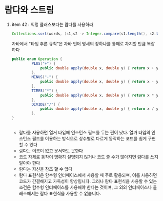 # 람다와 스트림
1. item 42 : 익명 클래스보다는 람다를 사용하라
    
    ```java
   Collections.sort(words, (s1,s2 -> Integer.compare(s1.length(), s2.length())));
   ```
   자바에서 "타입 추론 규칙"은 자바 언어 명세의 장하나를 통째로 차지할 만큼 복잡하다
   ```java
   public enum Operation {
            PLUS("+") {
                public double apply(double x, double y) { return x + y;}
            },
            MINUS("-") {
                public double apply(double x, double y) { return x - y;}
            },
            TIMES("*") {
                public double apply(double x, double y) { return x * y;}
            },
            DIVIDE("/") {
                public double apply(double x, double y) { return x / y;}
            },
   }
      
   ```
   - 람다를 사용하면 열거 타입에 인스턴스 필드를 두는 편이 낫다. 열거 타입의 인스턴스 필드를 이용하는 방식으로 상수별로 
   다르게 동작하는 코드를 쉽게 구현할 수 있다
   - 람다는 이름이 없고 문서화도 못한다
   - 코드 자체로 동작이 명확히 설명되지 않거나 코드 줄 수가 많아지면 람다를 쓰지 말아야 한다
   - 람다는 자신을 참조 할 수 없다
   - 람다 표현식은 함수형 인터페이스에서 사용할 때 주로 활용되며, 
   이를 사용하면 코드가 간결해지고 가독성이 향상됩니다. 그러나 람다 표현식을 사용할 수 있는 조건은 함수형 인터페이스를 사용해야 한다는 것이며, 
   그 외의 인터페이스나 클래스에서는 람다 표현식을 사용할 수 없습니다. 
